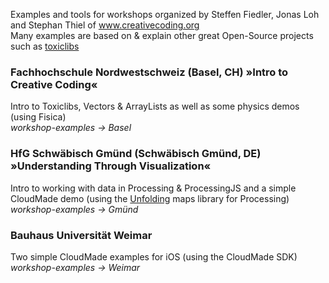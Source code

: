 
Examples and tools for workshops organized by Steffen Fiedler, Jonas Loh and Stephan Thiel of www.creativecoding.org  
Many examples are based on & explain other great Open-Source projects such as [toxiclibs](www.toxiclibs.org)

### Fachhochschule Nordwestschweiz (Basel, CH) »Intro to Creative Coding«
Intro to Toxiclibs, Vectors & ArrayLists as well as some physics demos (using Fisica)  
*workshop-examples -> Basel*

### HfG Schwäbisch Gmünd (Schwäbisch Gmünd, DE) »Understanding Through Visualization«
Intro to working with data in Processing & ProcessingJS and a simple CloudMade demo (using the [Unfolding](http://unfoldingmaps.org) maps library for Processing)  
*workshop-examples -> Gmünd*

### Bauhaus Universität Weimar
Two simple CloudMade examples for iOS (using the CloudMade SDK)  
*workshop-examples -> Weimar*
